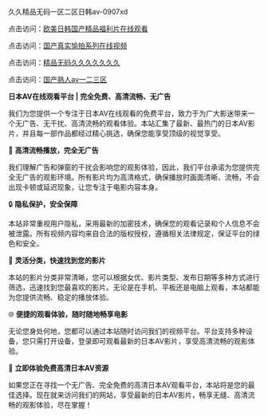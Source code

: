 久久精品无码一区二区日韩av-0907xd

点击访问：<a href="https://heiliaoxqkkct.pages.dev">欧美日韩国产精品福利片在线观看</a>

点击访问：<a href="https://heiliaoxwd5i8.pages.dev">国产真实愉拍系列在线视频</a>

点击访问：<a href="https://heiliaowt0d7p.pages.dev">精品无码久久久久久久久</a>

点击访问：<a href="https://heiliaoga6s9v.pages.dev">国产熟人av一二三区</a>

**日本AV在线观看平台 | 完全免费、高清流畅、无广告**

我们为您提供一个专注于日本AV在线观看的免费平台，致力于为广大影迷带来一个无广告、无干扰、高清流畅的观看体验。本站汇集了最新、最热门的日本AV影片，并且每一部作品都经过精心挑选，确保您能享受顶级的视觉享受。

📅 **高清流畅播放，完全无广告**

我们理解广告和弹窗的干扰会影响您的观影体验，因此，我们平台承诺为您提供完全无广告的观影环境。所有影片均为高清格式，确保播放时画面清晰、流畅，不会出现卡顿或延迟现象，让您专注于电影内容本身。

🔒 **隐私保护，安全保障**

本站非常重视用户隐私，采用最新的加密技术，确保您的观看记录和个人信息不会被泄露。所有视频内容均来自合法的版权授权，遵循相关法律规定，保证平台的绿色和安全。

🎥 **灵活分类，快速找到您的影片**

本站的影片分类非常清晰，您可以根据女优、影片类型、发布日期等多种方式进行筛选，迅速找到您最喜欢的影片。无论是在手机、平板还是电脑上观看，本站都能为您提供流畅、稳定的播放体验。

🌐 **便捷的观看体验，随时随地畅享电影**

无论您身处何地，您都可以通过本站随时访问我们的视频平台。平台支持多种设备，您只需打开设备，登录即可观看最新的日本AV影片，享受高清流畅的观影体验。

📱 **立即体验免费高清日本AV资源**

如果您正在寻找一个无广告、完全免费的高清日本AV观看平台，本站将是您的最佳选择。现在就来访问我们的网站，享受最新的日本AV影片，畅享无缝、高清流畅的观影体验，尽在掌握！

<span style="display:none;">[Canonical link]( https://github.com/ad6602/45608 ）</span>
